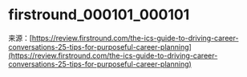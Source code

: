 # firstround_000101_000101

来源：[https://review.firstround.com/the-ics-guide-to-driving-career-conversations-25-tips-for-purposeful-career-planning](https://review.firstround.com/the-ics-guide-to-driving-career-conversations-25-tips-for-purposeful-career-planning)